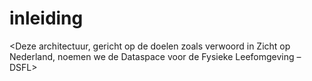 # inleiding
<ZoN>
<Waardeketen>
<Datagedreven werken en moderne tools (modellen, Digital Twins, Large Language Models) vereisen vergaande, snelle toegang tot goed gedefinieerde data>
<Bronhouders van data eisen soevereiniteit om toegang tot data te kunnen controleren/bepalen>
<Daarvoor is een robuuste, uitbreidbare en toekomstvaste architectuur nodig>
<EU: federatief datadelen is de toekomst, als tegenhanger tegenover traditioneel, commercieel gevoelig platformdenken>

<Deze architectuur, gericht op de doelen zoals verwoord in Zicht op Nederland, noemen we de Dataspace voor de Fysieke Leefomgeving – DSFL>
